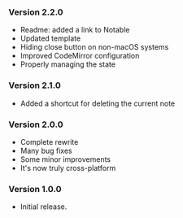 ### Version 2.2.0
- Readme: added a link to Notable
- Updated template
- Hiding close button on non-macOS systems
- Improved CodeMirror configuration
- Properly managing the state

### Version 2.1.0
- Added a shortcut for deleting the current note

### Version 2.0.0
- Complete rewrite
- Many bug fixes
- Some minor improvements
- It's now truly cross-platform

### Version 1.0.0
- Initial release.
